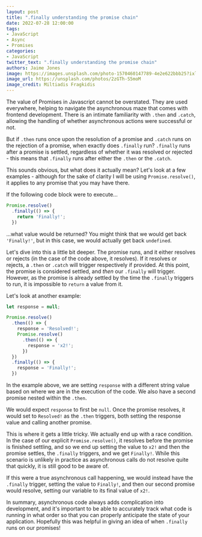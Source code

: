```yaml
---
layout: post
title: ".finally understanding the promise chain"
date: 2022-07-28 12:00:00
tags:
- JavaScript
- Async
- Promises
categories:
- JavaScript
twitter_text: ".finally understanding the promise chain"
authors: Jaime Jones
image: https://images.unsplash.com/photo-1570460147789-4e2e622bbb25?ixlib=rb-1.2.1&ixid=MnwxMjA3fDB8MHxwaG90by1wYWdlfHx8fGVufDB8fHx8&auto=format&fit=crop&w=2340&q=80
image_url: https://unsplash.com/photos/2zGTh-S5moM
image_credit: Miltiadis Fragkidis
---
```


The value of Promises in Javascript cannot be overstated. They are used everywhere, helping to navigate the asynchronous maze that comes with frontend development. There is an intimate familiarity with `.then` and `.catch`, allowing the handling of whether asynchronous actions were successful or not.

But if `.then` runs once upon the resolution of a promise and `.catch` runs on the rejection of a promise, when exactly does `.finally` run? `.finally` runs after a promise is settled, regardless of whether it was resolved or rejected - this means that `.finally` runs after either the `.then` or the `.catch`.

This sounds obvious, but what does it actually mean? Let's look at a few examples - although for the sake of clarity I will be using `Promise.resolve()`, it applies to any promise that you may have there.

If the following code block were to execute...

```javascript
Promise.resolve()
  .finally(() => {
    return 'Finally!';
  })
```

...what value would be returned? You might think that we would get back `'Finally!'`, but in this case, we would actually get back `undefined`.

Let's dive into this a little bit deeper. The promise runs, and it either resolves or rejects (in the case of the code above, it resolves). If it resolves or rejects, a `.then` or `.catch` will trigger respectively if provided. At this point, the promise is considered settled, and _then_ our `.finally` will trigger. However, as the promise is already settled by the time the `.finally` triggers to run, it is impossible to `return` a value from it.

Let's look at another example:

```javascript
let response = null;

Promise.resolve()
  .then(() => {
    response = 'Resolved!';
    Promise.resolve()
      .then(() => {
        response = 'x2!';
      })
  })
  .finally(() => {
    response = 'Finally!';
  })
```

In the example above, we are setting `response` with a different string value based on where we are in the execution of the code. We also have a second promise nested within the `.then`.

We would expect `response` to first be `null`. Once the promise resolves, it would set to `Resolved!` as the `.then` triggers, both setting the response value and calling another promise.

This is where it gets a little tricky. We actually end up with a race condition. In the case of our explicit `Promise.resolve()`, it resolves before the promise is finished settling, and so we end up setting the value to `x2!` and then the promise settles, the `.finally` triggers, and we get `Finally!`. While this scenario is unlikely in practice as asynchronous calls do not resolve quite that quickly, it is still good to be aware of.

If this were a true asynchronous call happening, we would instead have the `.finally` trigger, setting the value to `Finally!`, and then our second promise would resolve, setting our variable to its final value of `x2!`.

In summary, asynchronous code always adds complication into development, and it's important to be able to accurately track what code is running in what order so that you can properly anticipate the state of your application. Hopefully this was helpful in giving an idea of when `.finally` runs on our promises!

